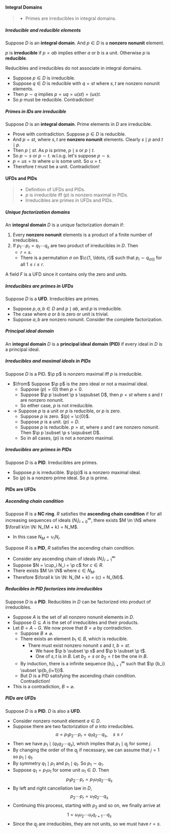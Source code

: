 #### Integral Domains

> - Primes are irreducibles in integral domains.

##### Irreducible and reducible elements

Suppose $D$ is an **integral domain**. And $p \in D$ is a **nonzero nonunit** element.

$p$ is **irreducible** if $p = ab$ implies either $a$ or $b$ is a unit. Otherwise $p$ is **reducible**.

Reducibles and irreducibles do not associate in integral domains.

- Suppose $p \in D$ is irreducible.
- Suppose $q \in D$ is reducible with $q = st$ where $s, t$ are nonzero nonunit elements.
- Then $p \sim q$ implies $p = uq = u(st) = (us) t$.
- So $p$ must be reducible. Contradiction!

##### Primes in IDs are irreducible

Suppose $D$ is an **integral domain**. Prime elements in $D$ are irreducible.

- Prove with contradiction. Suppose $p \in D$ is reducible.
- And $p = st$, where $s, t$ are **nonzero nonunit** elements. Clearly $s \mid p$ and $t \mid p$.
- Then $p \mid st$. As $p$ is prime, $p \mid s$ or $p \mid t$.
- So $p \sim s$ or $p \sim t$. w.l.o.g. let's suppose $p \sim s$.
- $p = us = ts$ where $u$ is some unit. So $u = t$.
- Therefore $t$ must be a unit. Contradiction!

#### UFDs and PIDs

> - Definition of UFDs and PIDs.
> - $p$ is irreducible iff $(p)$ is nonzero maximal in PIDs.
> - Irreducibles are primes in UFDs and PIDs.

##### Unique factorization domains

An **integral domain** $D$ is a unique factorization domain if:

1. Every **nonzero nonunit** elements is a product of a finite number of irreducibles.
2. If $p_{1} \cdots p_{r}=q_{1} \cdots q_{s}$ are two product of irreducibles in $D$. Then
   - $r = s$.
   - There is a permutation $\sigma$ on $\c{1, \ldots, r}$ such that $p_i \sim q_{\sigma(i)}$ for all $1 \le i \le r$.

A field $F$ is a UFD since it contains only the zero and units.

##### Irreducibles are primes in UFDs

Suppose $D$ is a **UFD**. Irreducibles are primes.

- Suppose $p, a, b \in D$ and $p \mid ab$, and $p$ is irreducible.
- The case where $a$ or $b$ is zero or unit is trivial.
- Suppose $a, b$ are nonzero nonunit. Consider the complete factorization.

##### Principal ideal domain

An **integral domain** $D$ is a **principal ideal domain (PID)** if every ideal in $D$ is a principal ideal.

##### Irreducibles and maximal ideals in PIDs

Suppose $D$ is a PID. $\p p$ is nonzero maximal iff $p$ is irreducible.

- $\from$ Suppose $\p p$ is the zero ideal or not a maximal ideal.
  - Suppose $(p) = (0)$ then $p = 0$.
  - Suppose $\p p \subset \p s \sqsubset D$, then $p = s t$ where $s$ and $t$ are nonzero nonunit.
  - So either case, $p$ is not irreducible.
- $\to$ Suppose $p$ is a unit or $p$ is reducible, or $p$ is zero.
  - Suppose $p$ is zero. $(p) = \c{0}$.
  - Suppose $p$ is a unit. $(p) = D$.
  - Suppose $p$ is reducible. $p = st$, where $s$ and $t$ are nonzero nonunit. Then $\p p \subset \p s \sqsubset D$.
  - So in all cases, $(p)$ is not a nonzero maximal.

##### Irreducibles are primes in PIDs

Suppose $D$ is a **PID**. Irreducibles are primes.

- Suppose $p$ is irreducible. $\p{p}$ is a nonzero maximal ideal.
- So $(p)$ is a nonzero prime ideal. So $p$ is prime.

#### PIDs are UFDs

##### Ascending chain condition

Suppose $R$ is a **NC ring**. $R$ satisfies the **ascending chain condition** if for all increasing sequences of ideals $(N_i)_{i = 0}^\infty$, there exists $M \in \N$ where $\forall k\in \N: N_{M + k} = N_M$.

- In this case $N_M = \cup_i N_i$.

Suppose $R$ is a **PID**, $R$ satisfies the ascending chain condition.

- Consider any ascending chain of ideals $(N_i)_{i = 1}^\infty$
- Suppose $N = \cup_i N_i = \p c$ for $c\in R$.
- There exists $M \in \N$ where $c \in N_M$.
- Therefore $\forall k \in \N: N_{M + k} = (c) = N_{M}$.

##### Reducibles in PID factorizes into irreducibles

Suppose $D$ is a **PID**. Reducibles in $D$ can be factorized into product of irreducibles.

- Suppose $A$ is the set of all nonzero nonunit elements in $D$.
- Suppose $G \subseteq A$ is the set of irreducibles and their products.
- Let $B = A - G$. We now prove that $B = \varnothing$ by contradiction.
  - Suppose $B\neq \varnothing$.
  - There exists an element $b_1 \in B$, which is reducible.
    - There must exist nonzero nonunit $s$ and $t$, $b = st$.
      - We have $\p b \subset \p s$ and $\p b \subset \p t$.
      - One of $s, t$ is in $B$. Let $b_2 = s$ or $b_2 = t$ be the one in $B$.
  - By induction, there is a infinite sequence $(b_i)_{i=1}^\infty$ such that $\p {b_i} \subset \p{b_{i+1}}$.
  - But $D$ is a PID satisfying the ascending chain condition. Contradiction!
- This is a contradiction, $B = \varnothing$.

##### PIDs are UFDs

Suppose $D$ is a **PID**. $D$ is also a **UFD**.

- Consider nonzero nonunit element $a \in D$.
- Suppose there are two factorization of $a$ into irreducibles.
  $$
  a=p_{1} p_{2} \cdots p_{r} = 
  q_{1} q_{2} \cdots q_{s}, \quad s \ge r
  $$
- Then we have $p_{1} \mid\left(q_{1} q_{2} \cdots q_{s}\right),$ which implies that $p_{1} \mid q_{j}$ for some $j$.
- By changing the order of the $q_{j}$ if necessary, we can assume that $j=1$ so $p_{1} \mid q_{1}$.
- By symmetry $q_1 \mid p_1$ and $p_1 \mid q_1$. So $p_1 \sim q_1$.
- Suppose $q_1 = p_1 u_1$ for some unit $u_1 \in D$. Then
  $$
  p_{1} p_{2} \cdots p_{r}=p_{1} u_{1} q_{2} \cdots q_{s}
  $$
- By left and right cancellation law in $D$,
  $$
  p_{2} \cdots p_{r}=u_{1} q_{2} \cdots q_{s}
  $$
- Continuing this process, starting with $p_{2}$ and so on, we finally arrive at
  $$
  1=u_{1} u_{2} \cdots u_{r} q_{r+1} \cdots q_{s}
  $$
- Since the $q_{j}$ are irreducibles, they are not units, so we must have $r=s$.
